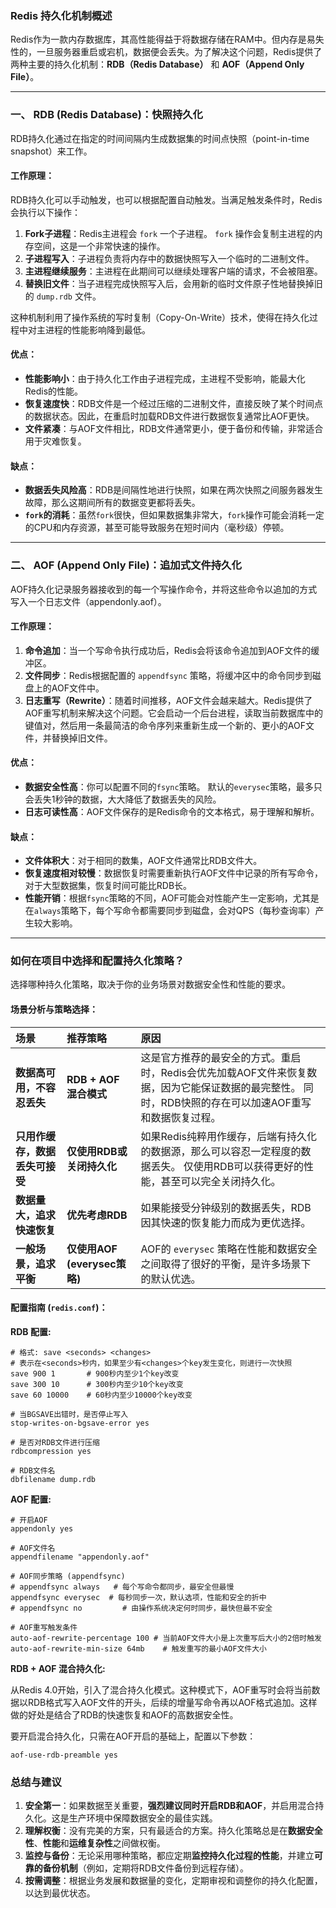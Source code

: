### Redis 持久化机制概述

Redis作为一款内存数据库，其高性能得益于将数据存储在RAM中。但内存是易失性的，一旦服务器重启或宕机，数据便会丢失。为了解决这个问题，Redis提供了两种主要的持久化机制：**RDB（Redis Database）** 和 **AOF（Append Only File）**。

---

### 一、 RDB (Redis Database)：快照持久化

RDB持久化通过在指定的时间间隔内生成数据集的时间点快照（point-in-time snapshot）来工作。

#### 工作原理：

RDB持久化可以手动触发，也可以根据配置自动触发。当满足触发条件时，Redis会执行以下操作：
1.  **Fork子进程**：Redis主进程会 `fork` 一个子进程。 `fork` 操作会复制主进程的内存空间，这是一个非常快速的操作。
2.  **子进程写入**：子进程负责将内存中的数据快照写入一个临时的二进制文件。
3.  **主进程继续服务**：主进程在此期间可以继续处理客户端的请求，不会被阻塞。
4.  **替换旧文件**：当子进程完成快照写入后，会用新的临时文件原子性地替换掉旧的 `dump.rdb` 文件。

这种机制利用了操作系统的写时复制（Copy-On-Write）技术，使得在持久化过程中对主进程的性能影响降到最低。

#### 优点：
*   **性能影响小**：由于持久化工作由子进程完成，主进程不受影响，能最大化Redis的性能。
*   **恢复速度快**：RDB文件是一个经过压缩的二进制文件，直接反映了某个时间点的数据状态。因此，在重启时加载RDB文件进行数据恢复通常比AOF更快。
*   **文件紧凑**：与AOF文件相比，RDB文件通常更小，便于备份和传输，非常适合用于灾难恢复。

#### 缺点：
*   **数据丢失风险高**：RDB是间隔性地进行快照，如果在两次快照之间服务器发生故障，那么这期间所有的数据变更都将丢失。
*   **`fork`的消耗**：虽然`fork`很快，但如果数据集非常大，`fork`操作可能会消耗一定的CPU和内存资源，甚至可能导致服务在短时间内（毫秒级）停顿。

---

### 二、 AOF (Append Only File)：追加式文件持久化

AOF持久化记录服务器接收到的每一个写操作命令，并将这些命令以追加的方式写入一个日志文件（appendonly.aof）。

#### 工作原理：

1.  **命令追加**：当一个写命令执行成功后，Redis会将该命令追加到AOF文件的缓冲区。
2.  **文件同步**：Redis根据配置的 `appendfsync` 策略，将缓冲区中的命令同步到磁盘上的AOF文件中。
3.  **日志重写（Rewrite）**：随着时间推移，AOF文件会越来越大。Redis提供了AOF重写机制来解决这个问题。它会启动一个后台进程，读取当前数据库中的键值对，然后用一条最简洁的命令序列来重新生成一个新的、更小的AOF文件，并替换掉旧文件。

#### 优点：
*   **数据安全性高**：你可以配置不同的`fsync`策略。 默认的`everysec`策略，最多只会丢失1秒钟的数据，大大降低了数据丢失的风险。
*   **日志可读性高**：AOF文件保存的是Redis命令的文本格式，易于理解和解析。

#### 缺点：
*   **文件体积大**：对于相同的数集，AOF文件通常比RDB文件大。
*   **恢复速度相对较慢**：数据恢复时需要重新执行AOF文件中记录的所有写命令，对于大型数据集，恢复时间可能比RDB长。
*   **性能开销**：根据`fsync`策略的不同，AOF可能会对性能产生一定影响，尤其是在`always`策略下，每个写命令都需要同步到磁盘，会对QPS（每秒查询率）产生较大影响。

---

### 如何在项目中选择和配置持久化策略？

选择哪种持久化策略，取决于你的业务场景对数据安全性和性能的要求。

#### 场景分析与策略选择：

| 场景 | 推荐策略 | 原因 |
| :--- | :--- | :--- |
| **数据高可用，不容忍丢失** | **RDB + AOF 混合模式** | 这是官方推荐的最安全的方式。重启时，Redis会优先加载AOF文件来恢复数据，因为它能保证数据的最完整性。 同时，RDB快照的存在可以加速AOF重写和数据恢复过程。 |
| **只用作缓存，数据丢失可接受** | **仅使用RDB或关闭持久化** | 如果Redis纯粹用作缓存，后端有持久化的数据源，那么可以容忍一定程度的数据丢失。 仅使用RDB可以获得更好的性能，甚至可以完全关闭持久化。 |
| **数据量大，追求快速恢复** | **优先考虑RDB** | 如果能接受分钟级别的数据丢失，RDB因其快速的恢复能力而成为更优选择。 |
| **一般场景，追求平衡** | **仅使用AOF (everysec策略)** | AOF的 `everysec` 策略在性能和数据安全之间取得了很好的平衡，是许多场景下的默认优选。 |

#### 配置指南 (`redis.conf`)：

**RDB 配置:**

```shell
# 格式: save <seconds> <changes>
# 表示在<seconds>秒内，如果至少有<changes>个key发生变化，则进行一次快照
save 900 1       # 900秒内至少1个key改变
save 300 10      # 300秒内至少10个key改变
save 60 10000    # 60秒内至少10000个key改变

# 当BGSAVE出错时，是否停止写入
stop-writes-on-bgsave-error yes

# 是否对RDB文件进行压缩
rdbcompression yes

# RDB文件名
dbfilename dump.rdb
```

**AOF 配置:**

```shell
# 开启AOF
appendonly yes

# AOF文件名
appendfilename "appendonly.aof"

# AOF同步策略 (appendfsync)
# appendfsync always   # 每个写命令都同步，最安全但最慢
appendfsync everysec  # 每秒同步一次，默认选项，性能和安全的折中
# appendfsync no         # 由操作系统决定何时同步，最快但最不安全

# AOF重写触发条件
auto-aof-rewrite-percentage 100 # 当前AOF文件大小是上次重写后大小的2倍时触发
auto-aof-rewrite-min-size 64mb    # 触发重写的最小AOF文件大小
```

**RDB + AOF 混合持久化:**

从Redis 4.0开始，引入了混合持久化模式。这种模式下，AOF重写时会将当前数据以RDB格式写入AOF文件的开头，后续的增量写命令再以AOF格式追加。这样做的好处是结合了RDB的快速恢复和AOF的高数据安全性。

要开启混合持久化，只需在AOF开启的基础上，配置以下参数：
```shell
aof-use-rdb-preamble yes
```

### 总结与建议
1.  **安全第一**：如果数据至关重要，**强烈建议同时开启RDB和AOF**，并启用混合持久化。这是生产环境中保障数据安全的最佳实践。
2.  **理解权衡**：没有完美的方案，只有最适合的方案。持久化策略总是在**数据安全性**、**性能**和**运维复杂性**之间做权衡。
3.  **监控与备份**：无论采用哪种策略，都应定期**监控持久化过程的性能**，并建立**可靠的备份机制**（例如，定期将RDB文件备份到远程存储）。
4.  **按需调整**：根据业务发展和数据量的变化，定期审视和调整你的持久化配置，以达到最优状态。
